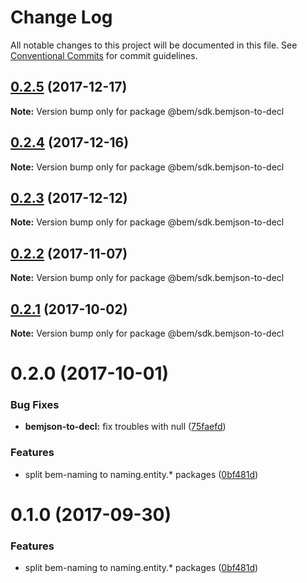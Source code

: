 # Change Log

All notable changes to this project will be documented in this file.
See [Conventional Commits](https://conventionalcommits.org) for commit guidelines.

<a name="0.2.5"></a>
## [0.2.5](https://github.com/bem/bem-sdk/compare/@bem/sdk.bemjson-to-decl@0.2.4...@bem/sdk.bemjson-to-decl@0.2.5) (2017-12-17)




**Note:** Version bump only for package @bem/sdk.bemjson-to-decl

<a name="0.2.4"></a>
## [0.2.4](https://github.com/bem/bem-sdk/compare/@bem/sdk.bemjson-to-decl@0.2.3...@bem/sdk.bemjson-to-decl@0.2.4) (2017-12-16)




**Note:** Version bump only for package @bem/sdk.bemjson-to-decl

<a name="0.2.3"></a>
## [0.2.3](https://github.com/bem/bem-sdk/compare/@bem/sdk.bemjson-to-decl@0.2.2...@bem/sdk.bemjson-to-decl@0.2.3) (2017-12-12)




**Note:** Version bump only for package @bem/sdk.bemjson-to-decl

<a name="0.2.2"></a>
## [0.2.2](https://github.com/bem/bem-sdk/compare/@bem/sdk.bemjson-to-decl@0.2.0...@bem/sdk.bemjson-to-decl@0.2.2) (2017-11-07)




**Note:** Version bump only for package @bem/sdk.bemjson-to-decl

<a name="0.2.1"></a>
## [0.2.1](https://github.com/bem/bem-sdk/compare/@bem/sdk.bemjson-to-decl@0.2.0...@bem/sdk.bemjson-to-decl@0.2.1) (2017-10-02)




**Note:** Version bump only for package @bem/sdk.bemjson-to-decl

<a name="0.2.0"></a>
# 0.2.0 (2017-10-01)


### Bug Fixes

* **bemjson-to-decl:** fix troubles with null ([75faefd](https://github.com/bem/bem-sdk/commit/75faefd))


### Features

* split bem-naming to naming.entity.* packages ([0bf481d](https://github.com/bem/bem-sdk/commit/0bf481d))




<a name="0.1.0"></a>
# 0.1.0 (2017-09-30)


### Features

* split bem-naming to naming.entity.* packages ([0bf481d](https://github.com/bem/bem-sdk/commit/0bf481d))

